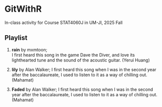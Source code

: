 # GitWithR
In-class activity for Course STAT4060J in UM-JI, 2025 Fall

## Playlist
1. **rain** by mxmtoon;  
I first heard this song in the game Dave the Diver, and love its lighthearted tune and the sound of the acoustic guitar. (Yerui Huang)

2. **lily** by Alan Walker;
I first heard this song when I was in the second year after the baccalaureate, I used to listen to it as a way of chilling out.(Mahamat)

3. **Faded** by Alan Walker;
I first heard this song when I was in the second year after the baccalaureate, I used to listen to it as a way of chilling out.(Mahamat)
